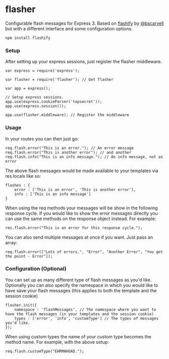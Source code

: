 # flasher
Configurable flash messages for Express 3. Based on [flashify](https://github.com/bscarvell/flashify) by [@bscarvell](https://github.com/bscarvell/) but with a different interface and some configuration options.

	npm install flashify


### Setup
After setting up your express sessions, just register the flasher middleware.

	var express = require('express');

	var flasher = require('flasher'); // Get flasher

	var app = express();

	// Setup express sessions.
	app.use(express.cookieParser('topsecret'));
	app.use(express.session());

	app.use(flasher.middleware); // Register the middleware



### Usage
In your routes you can then just go:

	req.flash.error("This is an error."); // An error message
	req.flash.error("This is another error"); // and another
	req.flash.info("This is an info message."); // An info message, not an error

The above flash messages would be made available to your templates via res.locals like so:

	flashes : {
		error : ['This is an error', 'This is another error'],
		info : ['This is an info message']
	}

When using the req methods your messages will be show in the following response cycle. If you would like to show the error messages directly you can use the same methods on the response object instead. For example:

	res.flash.error("This is an error for this response cycle.");

You can also send multiple messages at once if you want. Just pass an array:

	req.flash.error(["Lots of errors.", "Error", "Another Error", "You get the point - Error"]);



### Configuration (Optional)
You can set up as many different type of flash messages as you'd like. Optionally you can also specify the namespace in which you would like to have save your flash messages (this applies to both the template and the session cookie)

	flasher.init({
		namespace : 'flashMessages', // The namespace where you want to have the flash messages (in your templates and the session cookie)
		types : ['error', 'info', 'customType'] // The types of messages you'd like.
	});

When using custom types the name of your custom type becomes the method name. For example, with the above setup:

	req.flash.customType("EHRMAHGAD.");
